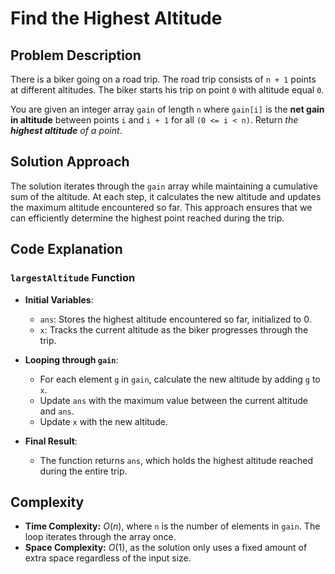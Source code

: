 # Find the Highest Altitude

## Problem Description

There is a biker going on a road trip. The road trip consists of `n + 1` points at different altitudes. The biker starts his trip on point `0` with altitude equal `0`.

You are given an integer array `gain` of length `n` where `gain[i]` is the **net gain in altitude** between points `i`​​​​​​ and `i + 1` for all `(0 <= i < n)`. Return *the **highest altitude** of a point*.

## Solution Approach

The solution iterates through the `gain` array while maintaining a cumulative sum of the altitude. At each step, it calculates the new altitude and updates the maximum altitude encountered so far. This approach ensures that we can efficiently determine the highest point reached during the trip.

## Code Explanation

### `largestAltitude` Function

- **Initial Variables**:
  - `ans`: Stores the highest altitude encountered so far, initialized to 0.
  - `x`: Tracks the current altitude as the biker progresses through the trip.

- **Looping through `gain`**:
  - For each element `g` in `gain`, calculate the new altitude by adding `g` to `x`.
  - Update `ans` with the maximum value between the current altitude and `ans`.
  - Update `x` with the new altitude.

- **Final Result**:
  - The function returns `ans`, which holds the highest altitude reached during the entire trip.

## Complexity

- **Time Complexity:** $O(n)$, where `n` is the number of elements in `gain`. The loop iterates through the array once.
- **Space Complexity:** $O(1)$, as the solution only uses a fixed amount of extra space regardless of the input size.
